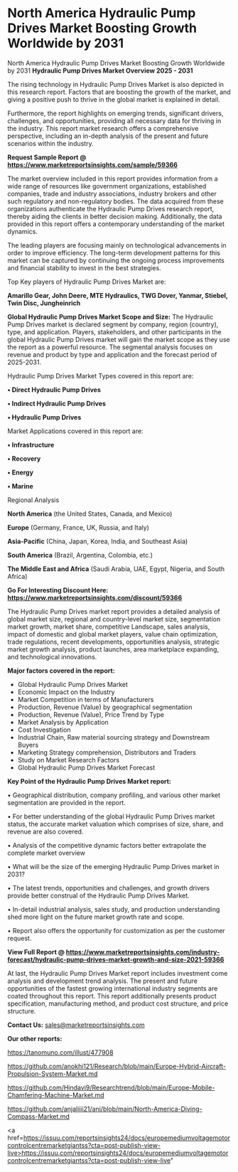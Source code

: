 # North America Hydraulic Pump Drives Market Boosting Growth Worldwide by 2031
 North America Hydraulic Pump Drives Market Boosting Growth Worldwide by 2031
<Strong> Hydraulic Pump Drives Market Overview 2025 - 2031</strong>

The rising technology in Hydraulic Pump Drives Market is also depicted in this research report. Factors that are boosting the growth of the market, and giving a positive push to thrive in the global market is explained in detail.

Furthermore, the report highlights on emerging trends, significant drivers, challenges, and opportunities, providing all necessary data for thriving in the industry. This report market research offers a comprehensive perspective, including an in-depth analysis of the present and future scenarios within the industry.

<strong>Request Sample Report @ <a href=https://www.marketreportsinsights.com/sample/59366>https://www.marketreportsinsights.com/sample/59366</a></strong>

The market overview included in this report provides information from a wide range of resources like government organizations, established companies, trade and industry associations, industry brokers and other such regulatory and non-regulatory bodies. The data acquired from these organizations authenticate the Hydraulic Pump Drives research report, thereby aiding the clients in better decision making. Additionally, the data provided in this report offers a contemporary understanding of the market dynamics.

The leading players are focusing mainly on technological advancements in order to improve efficiency. The long-term development patterns for this market can be captured by continuing the ongoing process improvements and financial stability to invest in the best strategies.

Top Key players of Hydraulic Pump Drives Market are:

<strong>Amarillo Gear, John Deere, MTE Hydraulics, TWG Dover, Yanmar, Stiebel, Twin Disc, Jungheinrich</strong>

<strong><b>Global Hydraulic Pump Drives Market Scope and Size:</b></strong>
The Hydraulic Pump Drives market is declared segment by company, region (country), type, and application. Players, stakeholders, and other participants in the global Hydraulic Pump Drives market will gain the market scope as they use the report as a powerful resource. The segmental analysis focuses on revenue and product by type and application and the forecast period of 2025-2031.

Hydraulic Pump Drives Market Types covered in this report are:

<strong>• Direct Hydraulic Pump Drives

• Indirect Hydraulic Pump Drives

• Hydraulic Pump Drives</strong>

Market Applications covered in this report are:

<strong>• Infrastructure

• Recovery

• Energy

• Marine</strong> 

Regional Analysis

<strong>North America</strong> (the United States, Canada, and Mexico)

<strong>Europe</strong> (Germany, France, UK, Russia, and Italy)

<strong>Asia-Pacific</strong> (China, Japan, Korea, India, and Southeast Asia)

<strong>South America</strong> (Brazil, Argentina, Colombia, etc.)

<strong>The Middle East and Africa</strong> (Saudi Arabia, UAE, Egypt, Nigeria, and South Africa)

<strong>Go For Interesting Discount Here: <a href=https://www.marketreportsinsights.com/discount/59366>https://www.marketreportsinsights.com/discount/59366</a></strong>

The Hydraulic Pump Drives market report provides a detailed analysis of global market size, regional and country-level market size, segmentation market growth, market share, competitive Landscape, sales analysis, impact of domestic and global market players, value chain optimization, trade regulations, recent developments, opportunities analysis, strategic market growth analysis, product launches, area marketplace expanding, and technological innovations.

<strong><b>Major factors covered in the report:</b></strong>
<ul>
  <li>Global Hydraulic Pump Drives Market </li>
  <li>Economic Impact on the Industry</li>
  <li>Market Competition in terms of Manufacturers</li>
  <li>Production, Revenue (Value) by geographical segmentation</li>
  <li>Production, Revenue (Value), Price Trend by Type</li>
  <li>Market Analysis by Application</li>
  <li>Cost Investigation</li>
  <li>Industrial Chain, Raw material sourcing strategy and Downstream Buyers</li>
  <li>Marketing Strategy comprehension, Distributors and Traders</li>
  <li>Study on Market Research Factors</li>
  <li>Global Hydraulic Pump Drives Market Forecast</li>
</ul>

<strong><b>Key Point of the Hydraulic Pump Drives Market report:</b></strong>

• Geographical distribution, company profiling, and various other market segmentation are provided in the report.

• For better understanding of the global Hydraulic Pump Drives market status, the accurate market valuation which comprises of size, share, and revenue are also covered.

• Analysis of the competitive dynamic factors better extrapolate the complete market overview

• What will be the size of the emerging Hydraulic Pump Drives market in 2031?

• The latest trends, opportunities and challenges, and growth drivers provide better construal of the Hydraulic Pump Drives Market.

• In-detail industrial analysis, sales study, and production understanding shed more light on the future market growth rate and scope.

• Report also offers the opportunity for customization as per the customer request.

<strong><b>View Full Report @ <a href=https://www.marketreportsinsights.com/industry-forecast/hydraulic-pump-drives-market-growth-and-size-2021-59366>https://www.marketreportsinsights.com/industry-forecast/hydraulic-pump-drives-market-growth-and-size-2021-59366</a></b></strong>


At last, the Hydraulic Pump Drives Market report includes investment come analysis and development trend analysis. The present and future opportunities of the fastest growing international industry segments are coated throughout this report. This report additionally presents product specification, manufacturing method, and product cost structure, and price structure.

<strong>Contact Us:</strong>
sales@marketreportsinsights.com

<strong>Our other reports:</strong>

<a href=https://tanomuno.com/illust/477908>https://tanomuno.com/illust/477908</a>

<a href=https://github.com/anokhi121/Research/blob/main/Europe-Hybrid-Aircraft-Propulsion-System-Market.md>https://github.com/anokhi121/Research/blob/main/Europe-Hybrid-Aircraft-Propulsion-System-Market.md</a>

<a href=https://github.com/Hindavi9/Researchtrend/blob/main/Europe-Mobile-Chamfering-Machine-Market.md>https://github.com/Hindavi9/Researchtrend/blob/main/Europe-Mobile-Chamfering-Machine-Market.md</a>

<a href=https://github.com/anjaliiii21/ani/blob/main/North-America-Diving-Compass-Market.md>https://github.com/anjaliiii21/ani/blob/main/North-America-Diving-Compass-Market.md</a>

<a href=https://issuu.com/reportsinsights24/docs/europemediumvoltagemotorcontrolcentremarketgiantss?cta=post-publish-view-live>https://issuu.com/reportsinsights24/docs/europemediumvoltagemotorcontrolcentremarketgiantss?cta=post-publish-view-live</a>"
